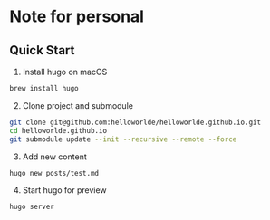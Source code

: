 # Note for personal

## Quick Start

1. Install hugo on macOS

```bash
brew install hugo
```

2. Clone project and submodule

```bash
git clone git@github.com:helloworlde/helloworlde.github.io.git
cd helloworlde.github.io
git submodule update --init --recursive --remote --force
```

3. Add new content

```bash
hugo new posts/test.md
```

4. Start hugo for preview

```bash
hugo server
```
